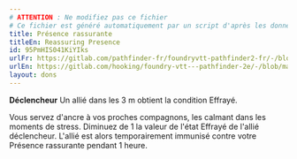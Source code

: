 ```yaml
---
# ATTENTION : Ne modifiez pas ce fichier
# Ce fichier est généré automatiquement par un script d'après les données du module Foundry VTT officiel et de sa traduction
title: Présence rassurante
titleEn: Reassuring Presence
id: 95PmHIS041KiYIks
urlFr: https://gitlab.com/pathfinder-fr/foundryvtt-pathfinder2-fr/-/blob/master/data/feats/95PmHIS041KiYIks.htm
urlEn: https://gitlab.com/hooking/foundry-vtt---pathfinder-2e/-/blob/master/packs/data/feats.db/reassuring-presence.json
layout: dons
---
```

**Déclencheur** Un allié dans les 3 m obtient la condition Effrayé.

Vous servez d'ancre à vos proches compagnons, les calmant dans les moments de stress. Diminuez de 1 la valeur de l'état Effrayé de l'allié déclencheur. L'allié est alors temporairement immunisé contre votre Présence rassurante pendant 1 heure.
